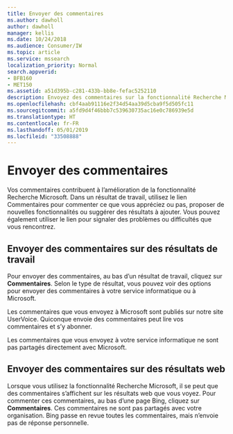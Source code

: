 ```yaml
---
title: Envoyer des commentaires
ms.author: dawholl
author: dawholl
manager: kellis
ms.date: 10/24/2018
ms.audience: Consumer/IW
ms.topic: article
ms.service: mssearch
localization_priority: Normal
search.appverid:
- BFB160
- MET150
ms.assetid: a51d395b-c281-433b-bb8e-fefac5252110
description: Envoyez des commentaires sur la fonctionnalité Recherche Microsoft à votre service informatique ou à Microsoft
ms.openlocfilehash: cbf4aab91116e2f34d54aa39d5cba9f5d505fc11
ms.sourcegitcommit: a5fd9d4f46bbb7c539630735ac16e0c786939e5d
ms.translationtype: HT
ms.contentlocale: fr-FR
ms.lasthandoff: 05/01/2019
ms.locfileid: "33508888"
---
```

# <a name="send-feedback"></a>Envoyer des commentaires

Vos commentaires contribuent à l’amélioration de la fonctionnalité Recherche Microsoft. Dans un résultat de travail, utilisez le lien Commentaires pour commenter ce que vous appréciez ou pas, proposer de nouvelles fonctionnalités ou suggérer des résultats à ajouter. Vous pouvez également utiliser le lien pour signaler des problèmes ou difficultés que vous rencontrez.
  
## <a name="send-feedback-about-work-results"></a>Envoyer des commentaires sur des résultats de travail

Pour envoyer des commentaires, au bas d’un résultat de travail, cliquez sur **Commentaires**. Selon le type de résultat, vous pouvez voir des options pour envoyer des commentaires à votre service informatique ou à Microsoft.
  
Les commentaires que vous envoyez à Microsoft sont publiés sur notre site UserVoice. Quiconque envoie des commentaires peut lire vos commentaires et s’y abonner.
  
Les commentaires que vous envoyez à votre service informatique ne sont pas partagés directement avec Microsoft.
  
## <a name="send-feedback-about-web-results"></a>Envoyer des commentaires sur des résultats web

Lorsque vous utilisez la fonctionnalité Recherche Microsoft, il se peut que des commentaires s’affichent sur les résultats web que vous voyez. Pour commenter ces commentaires, au bas d’une page Bing, cliquez sur **Commentaires**. Ces commentaires ne sont pas partagés avec votre organisation. Bing passe en revue toutes les commentaires, mais n’envoie pas de réponse personnelle. 

  

